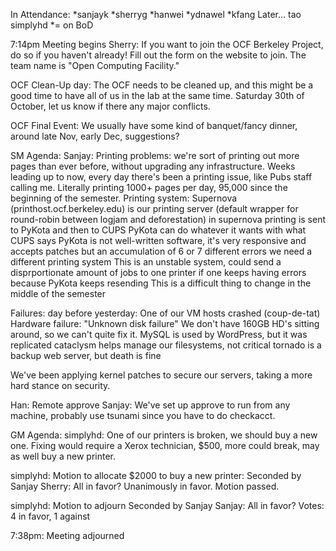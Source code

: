 In Attendance:
*sanjayk
*sherryg
*hanwei
*ydnawel
*kfang
Later...
tao
simplyhd
*= on BoD

7:14pm Meeting begins
Sherry: If you want to join the OCF Berkeley Project, do so if you haven't already! Fill out the form on the website to join. The team name is "Open Computing Facility."

OCF Clean-Up day:
The OCF needs to be cleaned up, and this might be a good time to have all of us in the lab at the same time.
Saturday 30th of October, let us know if there any major conflicts.

OCF Final Event:
We usually have some kind of banquet/fancy dinner, around late Nov, early Dec, suggestions?

SM Agenda:
Sanjay:
Printing problems: we're sort of printing out more pages than ever before, without upgrading any infrastructure.
Weeks leading up to now, every day there's been a printing issue, like Pubs staff calling me.
Literally printing 1000+ pages per day,
95,000 since the beginning of the semester.
Printing system:
Supernova (printhost.ocf.berkeley.edu) is our printing server (default wrapper for round-robin between logjam and deforestation)
in supernova printing is sent to PyKota and then to CUPS
PyKota can do whatever it wants with what CUPS says
PyKota is not well-written software, it's very responsive and accepts patches
but an accumulation of 6 or 7 different errors
we need a different printing system
This is an unstable system, could send a disprportionate amount of jobs to one printer if one keeps having errors because PyKota keeps resending
This is a difficult thing to change in the middle of the semester

Failures: day before yesterday:
One of our VM hosts crashed (coup-de-tat)
Hardware failure: "Unknown disk failure"
We don't have 160GB HD's sitting around, so we can't quite fix it.
MySQL is used by WordPress, but it was replicated
cataclysm helps manage our filesystems, not critical
tornado is a backup web server, but death is fine

We've been applying kernel patches to secure our servers, taking a more hard stance on security.

Han: Remote approve
Sanjay: We've set up approve to run from any machine, probably use tsunami since you have to do checkacct.

GM Agenda:
simplyhd: One of our printers is broken, we should buy a new one.
Fixing would require a Xerox technician, $500, more could break, may as well buy a new printer.

simplyhd: Motion to allocate $2000 to buy a new printer:
Seconded by Sanjay
Sherry: All in favor?
Unanimously in favor.
Motion passed.

simplyhd: Motion to adjourn
Seconded by Sanjay
Sanjay: All in favor?
Votes: 4 in favor, 1 against

7:38pm: Meeting adjourned
